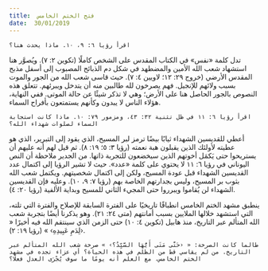 ```yaml
---
title:  فتح الختم الخامس
date:  30/01/2019
---
```


`اقرأ رؤيا ٦: ٩، ١٠. ماذا يحدث هنا؟`

تدل كلمة «نفس» في الكتاب المقدس على الشخص كاملًا (تكوين ٢: ٧). ويُصوَّر هنا استشهاد شعب الله الأمين والمضطهد في شكل دم الذبائح المصبوب إلى أسفل مذبح المقدس الأرضي (خروج ٢٩: ١٢؛ لاويين ٤: ٧). حيث قاسى شعب الله من الجور والموت بسبب ولائهم للإنجيل. فهم يصرخون لله طالبين منه أن يتدخل ويبرئهم. تتعلق هذه النصوص بالجور الحاصل هنا على الأرض؛ وهي لا تذكر شيئًا عن حالة الموتى. ففي النهاية، هؤلاء الناس لا يبدون وكأنهم يستمتعون بأفراح السماء.

`اقرأ رؤيا ٦: ١١ في ظل تثنية ٣٢: ٤٣، ومزمور ٧٩: ١٠. ماذا كانت استجابة السماء لصلوات شهداء الله؟`

أعطي للقديسين الشهداء ثيابًا بيضًا ترمز لبر المسيح، الذي يقود إلى التبرير، الذي هو عطيته لأولئك الذين يقبلون هبة نعمته (رؤيا ٣: ٥؛ ١٩: ٨). ثم قيل لهم أنه عليهم أن يستريحوا حتى يَكمَل أخوتهم الذين سيخضعون للتجربة ذاتها. من الجدير ملاحظة أن النص اليوناني في رؤيا ٦: ١١ لا يحتوي على كلمة «عدد». حيث لا تشير الرؤيا إلى اكتمال عدد القديسين الشهداء قبل عودة المسيح، ولكن إلى اكتمال شخصيتهم. ويكتمل شعب الله بثوب بر المسيح، وليس بجدارتهم الخاصة بهم (رؤيا ٧: ٩، ١٠). وعليه فإن القديسين الشهداء لن يُقاموا ويبرروا حتى المجيء الثاني للمسيح وبداية الألفية (رؤيا ٢٠: ٤).

ينطبق مشهد الختم الخامس انطباقًا تاريخيًا على الفترة السابقة للإصلاح والفترة التي تلته، التي استشهد خلالها الملايين بسبب أمانتهم (متى ٢٤: ٢١). وهو يذكرنا أيضًا بتجربة شعب الله المتألم عبر التاريخ، منذ هابيل (تكوين ٤: ١٠) حتى الزمن الذي سينتقم الله فيه أخيرًا « ‹لِدَمِ عَبِيدِهِ› » (رؤيا ١٩: ٢).

`طالما كانت الصرخة: « ‹حَتَّى مَتَى أَيُّهَا السَّيِّدُ؟› » صرخة شعب الله المتألم عبر التاريخ. من لم يقاسي قط من الظلم في هذه الحياة؟ أي عزاء تجده في مشهد الختم الخامس، مع العلم أنه يومًا ما سوف يُجْرَى العدل فعلًا؟`